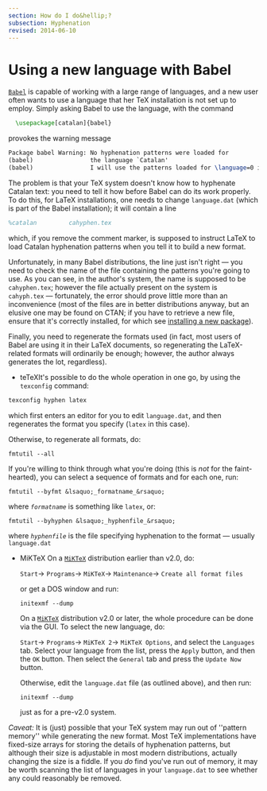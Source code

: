 ```yaml
---
section: How do I do&hellip;?
subsection: Hyphenation
revised: 2014-06-10
---
```

# Using a new language with Babel

[`Babel`](https://ctan.org/pkg/Babel) is capable of working with a large range of
languages, and a new user often wants to use a language that her
TeX installation is not set up to employ.  Simply asking Babel to
use the language, with the command
```latex
  \usepackage[catalan]{babel}
```
provokes the warning message
```latex
Package babel Warning: No hyphenation patterns were loaded for
(babel)                the language `Catalan'
(babel)                I will use the patterns loaded for \language=0 instead.
```

The problem is that your TeX system doesn't know how to hyphenate
Catalan text: you need to tell it how before Babel can do its work
properly.  To do this, for LaTeX installations, one needs to change
`language.dat` (which is part of the Babel installation); it will
contain a line
```latex
%catalan         cahyphen.tex
```
which, if you remove the comment marker, is supposed to instruct
LaTeX to load Catalan hyphenation patterns when you tell it to build
a new format.

Unfortunately, in many Babel distributions, the line just isn't
right&nbsp;&mdash; you need to check the name of the file containing the
patterns you're going to use.  As you can see, in the author's system,
the name is supposed to be `cahyphen.tex`; however the file
actually present on the system is `cahyph.tex`&nbsp;&mdash; fortunately,
the error should prove little more than an inconvenience (most of the
files are in better distributions anyway, but an elusive one
may be found on CTAN; if you have to retrieve
a new file, ensure that it's correctly installed, for which see
[installing a new package](FAQ-inst-wlcf.md)).

Finally, you need to regenerate the formats used (in fact, most users
of Babel are using it in their LaTeX documents, so regenerating the
LaTeX-related formats will ordinarily be enough; however, the
author always generates the lot, regardless).

- teTeXIt's possible to do the whole operation in one go, by
  using the `texconfig` command:
```latex
texconfig hyphen latex
```
  which first enters an editor for you to edit `language.dat`,
  and then regenerates the format you specify (`latex` in
  this case).

  Otherwise, to regenerate all formats, do: 

  `fmtutil --all`

  If you're willing to think through what you're doing (this is
  _not_ for the faint-hearted), you can select a sequence of
  formats and for each one, run: 

  `fmtutil --byfmt &lsaquo;_formatname_&rsaquo;`

  where _`formatname`_ is something like `latex`,
  or: 

  `fmtutil --byhyphen &lsaquo;_hyphenfile_&rsaquo;`

  where _`hyphenfile`_ is the file specifying hyphenation
  to the format&nbsp;&mdash; usually `language.dat`
- MiKTeX On a [`MiKTeX`](https://ctan.org/pkg/MiKTeX) distribution earlier than v2.0, do: 

  `Start`&rarr;
  `Programs`&rarr;
  `MiKTeX`&rarr;
  `Maintenance`&rarr;
  `Create all format files`

  or get a DOS window and run:

  `initexmf --dump`

  On a [`MiKTeX`](https://ctan.org/pkg/MiKTeX) distribution v2.0 or later, the whole
  procedure can be done via the GUI.  To select the new
  language, do:

  `Start`&rarr;
  `Programs`&rarr;
  `MiKTeX 2`&rarr;
  `MiKTeX Options`, and select the `Languages` tab.
  Select your language from the list, press the `Apply` button,
  and then the `OK` button.  Then select the `General`
  tab and press the `Update Now` button.

  Otherwise, edit the `language.dat` file (as outlined above),
  and then run:

  `initexmf --dump`

  just as for a pre-v2.0 system.

*_Caveat_:* It is (just) possible that
your TeX system may run out of ''pattern memory'' while generating
the new format.  Most TeX implementations have fixed-size arrays
for storing the details of hyphenation patterns, but although their
size is adjustable in most modern distributions, actually changing the
size is a fiddle.  If you _do_ find you've run out of memory,
it may be worth scanning the list of languages in your
`language.dat` to see whether any could reasonably be removed.

